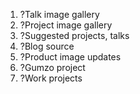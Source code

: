 1. ?Talk image gallery
2. ?Project image gallery
3. ?Suggested projects, talks
4. ?Blog source
5. ?Product image updates
6. ?Gumzo project
7. ?Work projects
